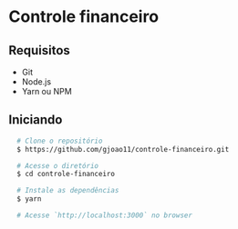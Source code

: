 # Controle financeiro

## Requisitos

- Git
- Node.js
- Yarn ou NPM

## Iniciando

```bash
  # Clone o repositório
  $ https://github.com/gjoao11/controle-financeiro.git

  # Acesse o diretório
  $ cd controle-financeiro

  # Instale as dependências
  $ yarn

  # Acesse `http://localhost:3000` no browser
```
